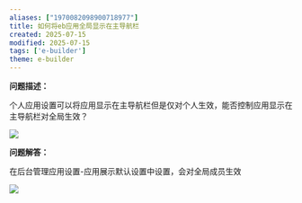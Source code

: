 ```yaml
---
aliases: ["1970082098900718977"]
title: 如何将eb应用全局显示在主导航栏
created: 2025-07-15
modified: 2025-07-15
tags: ['e-builder']
theme: e-builder
---
```


**问题描述：**

个人应用设置可以将应用显示在主导航栏但是仅对个人生效，能否控制应用显示在主导航栏对全局生效？

![](dcb3e9fb2706b96593d32f91b51e6539.jpg)

**问题解答：**

在后台管理应用设置-应用展示默认设置中设置，会对全局成员生效

![](6a0c8dbd736c80b2b8d44e7e22a31fac.jpg)